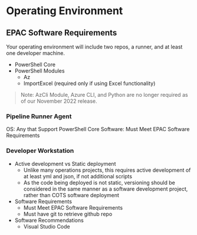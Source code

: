 # Operating Environment

## EPAC Software Requirements

Your operating environment will include two repos, a runner, and at least one developer machine.

- PowerShell Core
- PowerShell Modules
    - Az
    - ImportExcel (required only if using Excel functionality)

> Note: AzCli Module, Azure CLI, and Python are no longer required as of our November 2022 release.

### Pipeline Runner Agent

OS: Any that Support PowerShell Core
Software: Must Meet EPAC Software Requirements

### Developer Workstation

- Active development vs Static deployment
    - Unlike many operations projects, this requires active development of at least yml and json, if not additional scripts
    - As the code being deployed is not static, versioning should be considered in the same manner as a software development project, rather than COTS software deployment
- Software Requirements
    - Must Meet EPAC Software Requirements
    - Must have git to retrieve github repo
- Software Recommendations
    - Visual Studio Code
